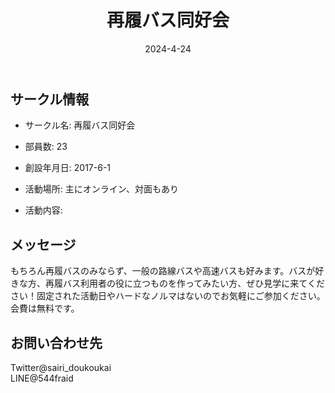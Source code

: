 ﻿---
title: '再履バス同好会'
excerpt: ''
date: '2024-4-24'
iconImage: '/assets/005/icon.png'
coverImage: '/assets/005/cover.jpg'
ogImage:
  url: '/assets/005/icon.png'
tags:
  - 'サークル'
  - '活動中'
---

## サークル情報
- サークル名: 再履バス同好会
- 部員数: 23
- 創設年月日: 2017-6-1
- 活動場所: 主にオンライン、対面もあり

- 活動内容:

## メッセージ
もちろん再履バスのみならず、一般の路線バスや高速バスも好みます。バスが好きな方、再履バス利用者の役に立つものを作ってみたい方、ぜひ見学に来てください！固定された活動日やハードなノルマはないのでお気軽にご参加ください。会費は無料です。

## お問い合わせ先
Twitter@sairi_doukoukai  
LINE@544fraid

